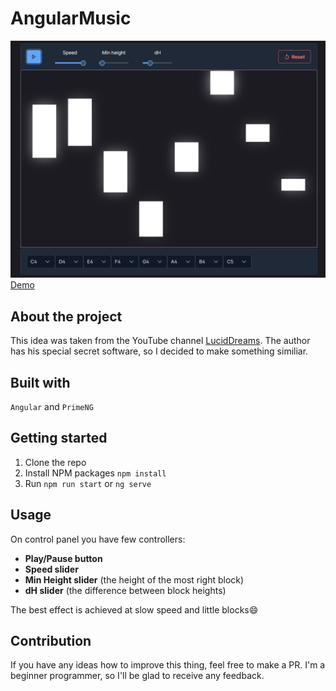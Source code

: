 # AngularMusic

![img.png](img.png)
[Demo](https://angular-music-simulation.web.app/)

## About the project

This idea was taken from the YouTube channel [LucidDreams](https://www.youtube.com/@LucidRhythms). The author has his special secret software, so I decided to make something similiar.

## Built with

`Angular` and `PrimeNG`

## Getting started

1. Clone the repo
2. Install NPM packages `npm install`
3. Run `npm run start` or `ng serve`

## Usage

On control panel you have few controllers:
- **Play/Pause button**
- **Speed slider**
- **Min Height slider** (the height of the most right block)
- **dH slider** (the difference between block heights)

The best effect is achieved at slow speed and little blocks😄

## Contribution

If you have any ideas how to improve this thing, feel free to make a PR. I'm a beginner programmer, so I'll be glad to receive any feedback.
